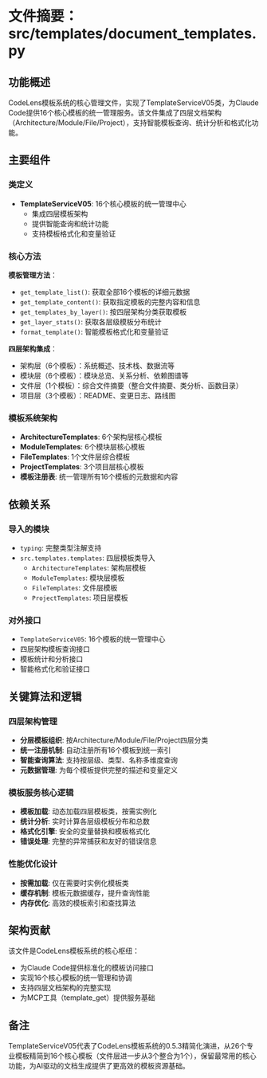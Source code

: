 # 文件摘要：src/templates/document_templates.py

## 功能概述

CodeLens模板系统的核心管理文件，实现了TemplateServiceV05类，为Claude Code提供16个核心模板的统一管理服务。该文件集成了四层文档架构（Architecture/Module/File/Project），支持智能模板查询、统计分析和格式化功能。

## 主要组件

### 类定义
- **TemplateServiceV05**: 16个核心模板的统一管理中心
  - 集成四层模板架构
  - 提供智能查询和统计功能
  - 支持模板格式化和变量验证

### 核心方法

**模板管理方法**：
- `get_template_list()`: 获取全部16个模板的详细元数据
- `get_template_content()`: 获取指定模板的完整内容和信息
- `get_templates_by_layer()`: 按四层架构分类获取模板
- `get_layer_stats()`: 获取各层级模板分布统计
- `format_template()`: 智能模板格式化和变量验证

**四层架构集成**：
- 架构层（6个模板）：系统概述、技术栈、数据流等
- 模块层（6个模板）：模块总览、关系分析、依赖图谱等
- 文件层（1个模板）：综合文件摘要（整合文件摘要、类分析、函数目录）
- 项目层（3个模板）：README、变更日志、路线图

### 模板系统架构
- **ArchitectureTemplates**: 6个架构层核心模板
- **ModuleTemplates**: 6个模块层核心模板
- **FileTemplates**: 1个文件层综合模板
- **ProjectTemplates**: 3个项目层核心模板
- **模板注册表**: 统一管理所有16个模板的元数据和内容

## 依赖关系

### 导入的模块
- `typing`: 完整类型注解支持
- `src.templates.templates`: 四层模板类导入
  - `ArchitectureTemplates`: 架构层模板
  - `ModuleTemplates`: 模块层模板
  - `FileTemplates`: 文件层模板
  - `ProjectTemplates`: 项目层模板

### 对外接口
- `TemplateServiceV05`: 16个模板的统一管理中心
- 四层架构模板查询接口
- 模板统计和分析接口
- 智能格式化和验证接口

## 关键算法和逻辑

### 四层架构管理
- **分层模板组织**: 按Architecture/Module/File/Project四层分类
- **统一注册机制**: 自动注册所有16个模板到统一索引
- **智能查询算法**: 支持按层级、类型、名称多维度查询
- **元数据管理**: 为每个模板提供完整的描述和变量定义

### 模板服务核心逻辑
- **模板加载**: 动态加载四层模板类，按需实例化
- **统计分析**: 实时计算各层级模板分布和总数
- **格式化引擎**: 安全的变量替换和模板格式化
- **错误处理**: 完整的异常捕获和友好的错误信息

### 性能优化设计
- **按需加载**: 仅在需要时实例化模板类
- **缓存机制**: 模板元数据缓存，提升查询性能
- **内存优化**: 高效的模板索引和查找算法

## 架构贡献

该文件是CodeLens模板系统的核心枢纽：
- 为Claude Code提供标准化的模板访问接口
- 实现16个核心模板的统一管理和协调
- 支持四层文档架构的完整实现
- 为MCP工具（template_get）提供服务基础

## 备注

TemplateServiceV05代表了CodeLens模板系统的0.5.3精简化演进，从26个专业模板精简到16个核心模板（文件层进一步从3个整合为1个），保留最常用的核心功能，为AI驱动的文档生成提供了更高效的模板资源基础。
